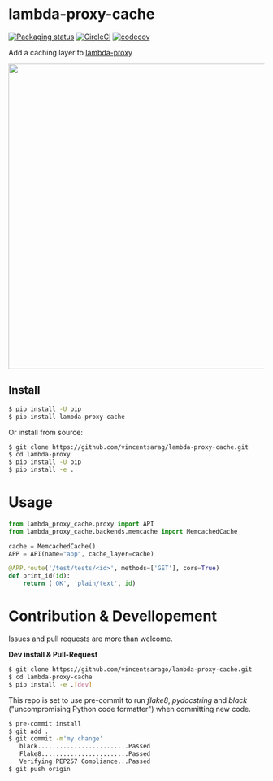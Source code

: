 # lambda-proxy-cache

[![Packaging status](https://badge.fury.io/py/lambda-proxy-cache.svg)](https://badge.fury.io/py/lambda-proxy-cache)
[![CircleCI](https://circleci.com/gh/vincentsarago/lambda-proxy-cache.svg?style=svg)](https://circleci.com/gh/vincentsarago/lambda-proxy-cache)
[![codecov](https://codecov.io/gh/vincentsarago/lambda-proxy-cache/branch/master/graph/badge.svg)](https://codecov.io/gh/vincentsarago/lambda-proxy-cache)

Add a caching layer to [lambda-proxy](https://github.com/vincentsarago/lambda-proxy)

<img width="600" src="https://user-images.githubusercontent.com/10407788/60379162-e50a2880-99fb-11e9-8855-d42ec9b16fbf.png">

## Install

```bash
$ pip install -U pip
$ pip install lambda-proxy-cache
```

Or install from source:

```bash
$ git clone https://github.com/vincentsarag/lambda-proxy-cache.git
$ cd lambda-proxy
$ pip install -U pip
$ pip install -e .
```

# Usage

```python
from lambda_proxy_cache.proxy import API
from lambda_proxy_cache.backends.memcache import MemcachedCache

cache = MemcachedCache()
APP = API(name="app", cache_layer=cache)

@APP.route('/test/tests/<id>', methods=['GET'], cors=True)
def print_id(id):
    return ('OK', 'plain/text', id)
```

# Contribution & Devellopement

Issues and pull requests are more than welcome.

**Dev install & Pull-Request**

```bash
$ git clone https://github.com/vincentsarago/lambda-proxy-cache.git
$ cd lambda-proxy-cache
$ pip install -e .[dev]
```

This repo is set to use pre-commit to run *flake8*, *pydocstring* and *black* ("uncompromising Python code formatter") when committing new code.

```bash
$ pre-commit install
$ git add .
$ git commit -m'my change'
   black.........................Passed
   Flake8........................Passed
   Verifying PEP257 Compliance...Passed
$ git push origin
```
